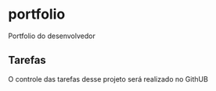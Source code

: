 # portfolio
Portfolio do desenvolvedor

## Tarefas

O controle das tarefas desse projeto será realizado no GithUB
